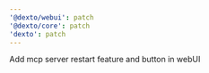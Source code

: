 ```yaml
---
'@dexto/webui': patch
'@dexto/core': patch
'dexto': patch
---
```


Add mcp server restart feature and button in webUI
